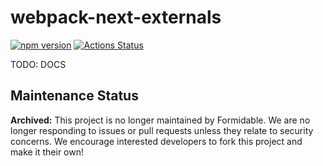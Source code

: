webpack-next-externals
======================

[![npm version][npm_img]][npm_site]
[![Actions Status][actions_img]][actions_site]

TODO: DOCS

[npm_img]: https://badge.fury.io/js/webpack-next-externals.svg
[npm_site]: http://badge.fury.io/js/webpack-next-externals
[actions_img]: https://github.com/FormidableLabs/webpack-next-externals/workflows/CI/badge.svg
[actions_site]: https://github.com/FormidableLabs/webpack-next-externals/actions


## Maintenance Status

**Archived:** This project is no longer maintained by Formidable. We are no longer responding to issues or pull requests unless they relate to security concerns. We encourage interested developers to fork this project and make it their own!
